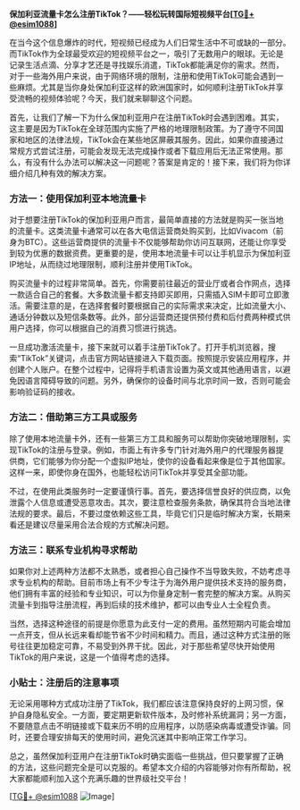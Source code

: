 **保加利亚流量卡怎么注册TikTok？——轻松玩转国际短视频平台[[TG💪+ @esim1088](https://t.me/s/esim1088)]**

在当今这个信息爆炸的时代，短视频已经成为人们日常生活中不可或缺的一部分。而TikTok作为全球最受欢迎的短视频平台之一，吸引了无数用户的眼球。无论是记录生活点滴、分享才艺还是寻找娱乐消遣，TikTok都能满足你的需求。然而，对于一些海外用户来说，由于网络环境的限制，注册和使用TikTok可能会遇到一些麻烦。尤其是当你身处保加利亚这样的欧洲国家时，如何顺利注册TikTok并享受流畅的视频体验呢？今天，我们就来聊聊这个问题。

首先，让我们了解一下为什么保加利亚用户在注册TikTok时会遇到困难。其实，这主要是因为TikTok在全球范围内实施了严格的地理限制政策。为了遵守不同国家和地区的法律法规，TikTok会在某些地区屏蔽其服务。因此，如果你直接通过常规方式尝试注册，可能会发现无法完成操作或者下载应用后无法正常使用。那么，有没有什么办法可以解决这一问题呢？答案是肯定的！接下来，我们将为你详细介绍几种有效的解决方案。

### 方法一：使用保加利亚本地流量卡

对于想要注册TikTok的保加利亚用户而言，最简单直接的方法就是购买一张当地的流量卡。这类流量卡通常可以在各大电信运营商处购买到，比如Vivacom（前身为BTC）。这些运营商提供的流量卡不仅能够帮助你访问互联网，还能让你享受到较为优惠的数据资费。更重要的是，使用本地流量卡可以让手机显示为保加利亚IP地址，从而绕过地理限制，顺利注册并使用TikTok。

购买流量卡的过程非常简单。首先，你需要前往最近的营业厅或者合作网点，选择一款适合自己的套餐。大多数流量卡都支持即买即用，只需插入SIM卡即可立即激活。需要注意的是，在选择套餐时要根据自己的实际需求来决定，比如流量大小、通话分钟数以及短信条数等。此外，部分运营商还提供预付费和后付费两种模式供用户选择，你可以根据自己的消费习惯进行挑选。

一旦成功激活流量卡，接下来就可以着手注册TikTok了。打开手机浏览器，搜索“TikTok”关键词，点击官方网站链接进入下载页面。按照提示安装应用程序，并创建个人账户。在整个过程中，记得将手机语言设置为英文或其他通用语言，以避免因语言障碍导致的问题。另外，确保你的设备时间与北京时间一致，否则可能会影响验证码的接收。

### 方法二：借助第三方工具或服务

除了使用本地流量卡外，还有一些第三方工具和服务可以帮助你突破地理限制，实现TikTok的注册与登录。例如，市面上有许多专门针对海外用户的代理服务器提供商，它们能够为你分配一个虚拟IP地址，使你的设备看起来像是位于其他国家。这样一来，即使你身在国外，也能轻松访问TikTok并享受其全部功能。

不过，在使用此类服务时一定要谨慎行事。首先，要选择信誉良好的供应商，以免泄露个人信息或遭受恶意攻击。其次，要注意检查服务条款，确保其符合当地法律法规的要求。最后，不要过度依赖这些工具，毕竟它们只是临时解决方案，长期来看还是建议尽量采用合法合规的方式解决问题。

### 方法三：联系专业机构寻求帮助

如果你对上述两种方法都不太熟悉，或者担心自己操作不当导致失败，不妨考虑寻求专业机构的帮助。目前市场上有不少专注于为海外用户提供技术支持的服务商，他们拥有丰富的经验和专业知识，可以为你量身定制一套完整的解决方案。从购买流量卡到指导注册流程，再到后续的技术维护，都可以由专业人士全程负责。

当然，选择这种途径的前提是你愿意为此支付一定的费用。虽然短期内可能会增加一点开支，但从长远来看却能节省不少时间和精力。而且，通过这种方式注册的账号往往更加稳定可靠，不易受到外界干扰。因此，对于那些希望尽快开始使用TikTok的用户来说，这是一个值得考虑的选择。

### 小贴士：注册后的注意事项

无论采用哪种方式成功注册了TikTok，我们都应该注意保持良好的上网习惯，保护自身隐私安全。一方面，要定期更新软件版本，及时修补系统漏洞；另一方面，不要随意点击不明链接或下载来历不明的应用程序，以防感染病毒或遭受诈骗。同时，还要合理安排每天的使用时间，避免沉迷其中影响正常工作学习。

总之，虽然保加利亚用户在注册TikTok时确实面临一些挑战，但只要掌握了正确的方法，这些问题完全是可以克服的。希望本文介绍的内容能够对你有所帮助，祝大家都能顺利加入这个充满乐趣的世界级社交平台！

[[TG💪+ @esim1088](https://t.me/s/esim1088) ![Image](https://i.postimg.cc/4NQfJmqS/Snipaste-2025-05-13-00-14-12.png)]